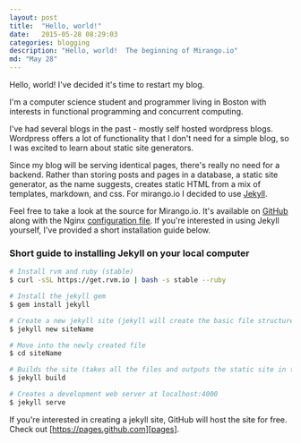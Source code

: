 ```yaml
---
layout: post
title:  "Hello, world!"
date:   2015-05-28 08:29:03
categories: blogging
description: "Hello, world!  The beginning of Mirango.io"
md: "May 28"
---
```


Hello, world!  I've decided it's time to restart my blog.

I'm a computer science student and programmer living in Boston with interests in functional programming and concurrent computing.

I've had several blogs in the past - mostly self hosted wordpress blogs.  Wordpress offers a lot of functionality that I don't need for a simple blog, so I was excited to learn about static site generators.

Since my blog will be serving identical pages, there's really no need for a backend.  Rather than storing posts and pages in a database, a static site generator, as the name suggests, creates static HTML from a mix of templates, markdown, and css.  For mirango.io I decided to use [Jekyll][jekyll].

Feel free to take a look at the source for Mirango.io.  It's available on [GitHub][mirango] along with the Nginx [configuration file][nginx].  If you're interested in using Jekyll yourself, I've provided a short installation guide below.


<h3>Short guide to installing Jekyll on your local computer</h3>

```bash
# Install rvm and ruby (stable)
$ curl -sSL https://get.rvm.io | bash -s stable --ruby

# Install the jekyll gem
$ gem install jekyll

# Create a new jekyll site (jekyll will create the basic file structure and configuration files)
$ jekyll new siteName

# Move into the newly created file
$ cd siteName

# Builds the site (takes all the files and outputs the static site in the _site folder)
$ jekyll build

# Creates a development web server at localhost:4000
$ jekyll serve
```

If you're interested in creating a jekyll site, GitHub will host the site for free.  Check out [https://pages.github.com][pages].

[mirango]: https://www.github.com/sdwalsh/mirango
[nginx]: https://www.github.com/sdwalsh/mirango_nginx
[pages]: https://pages.github.com
[jekyll]: http://jekyllrb.com
